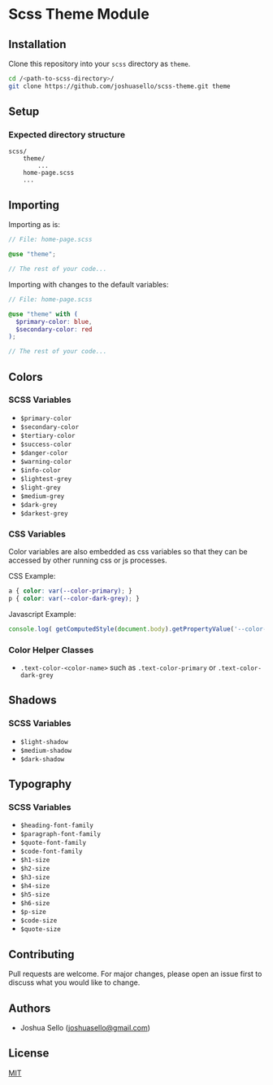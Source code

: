 # Scss Theme Module

## Installation

Clone this repository into your `scss` directory as `theme`.

```bash
cd /<path-to-scss-directory>/
git clone https://github.com/joshuasello/scss-theme.git theme
```

## Setup

### Expected directory structure

```text
scss/
    theme/
        ...
    home-page.scss
    ...  
```

## Importing

Importing as is:
```scss
// File: home-page.scss

@use "theme";

// The rest of your code...
```

Importing with changes to the default variables:
```scss
// File: home-page.scss

@use "theme" with (
  $primary-color: blue,
  $secondary-color: red
);

// The rest of your code...
```

## Colors

### SCSS Variables

- `$primary-color`
- `$secondary-color`
- `$tertiary-color`
- `$success-color`
- `$danger-color`
- `$warning-color`
- `$info-color`
- `$lightest-grey`
- `$light-grey`
- `$medium-grey`
- `$dark-grey`
- `$darkest-grey`


### CSS Variables

Color variables are also embedded as css variables so that they can be accessed by other running css or js processes.

CSS Example:
```css
a { color: var(--color-primary); }
p { color: var(--color-dark-grey); }
```
Javascript Example:
```js
console.log( getComputedStyle(document.body).getPropertyValue('--color-primary') )
```

### Color Helper Classes

- `.text-color-<color-name>` such as `.text-color-primary` or `.text-color-dark-grey`

## Shadows

### SCSS Variables
- `$light-shadow`
- `$medium-shadow`
- `$dark-shadow`

## Typography

### SCSS Variables
- `$heading-font-family`
- `$paragraph-font-family`
- `$quote-font-family`
- `$code-font-family`
- `$h1-size`
- `$h2-size`
- `$h3-size`
- `$h4-size`
- `$h5-size`
- `$h6-size`
- `$p-size`
- `$code-size`
- `$quote-size`

## Contributing
Pull requests are welcome. For major changes, please open an issue first to discuss what you would like to change.

## Authors
- Joshua Sello (joshuasello@gmail.com)

## License
[MIT](https://choosealicense.com/licenses/mit/)